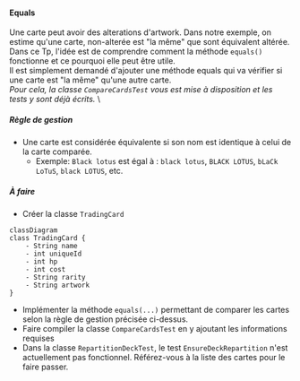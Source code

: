 #### Equals
Une carte peut avoir des alterations d'artwork. Dans notre exemple, on estime qu'une carte, non-alterée est "la même" que sont équivalent altérée. \
Dans ce Tp, l'idée est de comprendre comment la méthode `equals()` fonctionne et ce pourquoi elle peut être utile.\
Il est simplement demandé d'ajouter une méthode equals qui va vérifier si une carte est "la même" qu'une autre carte. \
*Pour cela, la classe `CompareCardsTest` vous est mise à disposition et les tests y sont déjà écrits.*
\
##### Règle de gestion
- Une carte est considérée équivalente si son nom est identique à celui de la carte comparée.
    - Exemple: `Black lotus` est égal à : `black lotus`, `BLACK LOTUS`, `bLaCk LoTuS`, `black LOTUS`, etc.
##### À faire
- Créer la classe `TradingCard`
```mermaid
classDiagram
class TradingCard {
    - String name
    - int uniqueId
    - int hp
    - int cost
    - String rarity
    - String artwork
}
```
- Implémenter la méthode `equals(...)` permettant de comparer les cartes selon la règle de gestion précisée ci-dessus.
- Faire compiler la classe `CompareCardsTest` en y ajoutant les informations requises
- Dans la classe `RepartitionDeckTest`, le test `EnsureDeckRepartition` n'est actuellement pas fonctionnel. Référez-vous à la liste des cartes pour le faire passer.
